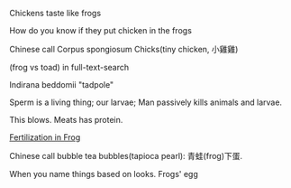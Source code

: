 Chickens taste like frogs

How do you know if they put chicken in the frogs

Chinese call Corpus spongiosum Chicks(tiny chicken, 小雞雞)

(frog vs toad) in full-text-search

Indirana beddomii "tadpole"

Sperm is a living thing; our larvae; Man passively kills animals and larvae.

This blows. Meats has protein.

[Fertilization in Frog](https://www.youtube.com/watch?v=VXgG_Lgnlqc)

Chinese call bubble tea bubbles(tapioca pearl): 青蛙(frog)下蛋. 

When you name things based on looks. Frogs' egg
